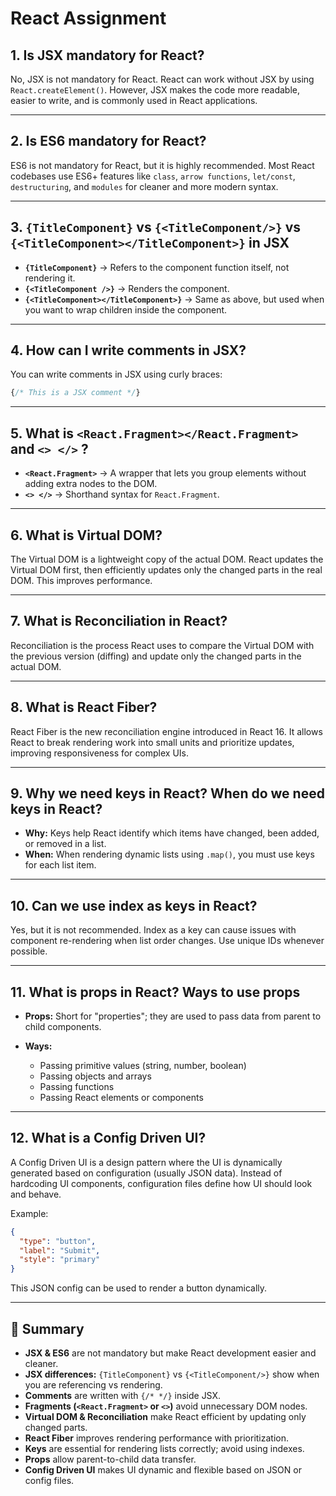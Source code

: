 # React Assignment

## 1. Is JSX mandatory for React?

No, JSX is not mandatory for React. React can work without JSX by using `React.createElement()`. However, JSX makes the code more readable, easier to write, and is commonly used in React applications.

---

## 2. Is ES6 mandatory for React?

ES6 is not mandatory for React, but it is highly recommended. Most React codebases use ES6+ features like `class`, `arrow functions`, `let/const`, `destructuring`, and `modules` for cleaner and more modern syntax.

---

## 3. `{TitleComponent}` vs `{<TitleComponent/>}` vs `{<TitleComponent></TitleComponent>}` in JSX

* **`{TitleComponent}`** → Refers to the component function itself, not rendering it.
* **`{<TitleComponent />}`** → Renders the component.
* **`{<TitleComponent></TitleComponent>}`** → Same as above, but used when you want to wrap children inside the component.

---

## 4. How can I write comments in JSX?

You can write comments in JSX using curly braces:

```jsx
{/* This is a JSX comment */}
```

---

## 5. What is `<React.Fragment></React.Fragment>` and `<> </>` ?

* **`<React.Fragment>`** → A wrapper that lets you group elements without adding extra nodes to the DOM.
* **`<> </>`** → Shorthand syntax for `React.Fragment`.

---

## 6. What is Virtual DOM?

The Virtual DOM is a lightweight copy of the actual DOM. React updates the Virtual DOM first, then efficiently updates only the changed parts in the real DOM. This improves performance.

---

## 7. What is Reconciliation in React?

Reconciliation is the process React uses to compare the Virtual DOM with the previous version (diffing) and update only the changed parts in the actual DOM.

---

## 8. What is React Fiber?

React Fiber is the new reconciliation engine introduced in React 16. It allows React to break rendering work into small units and prioritize updates, improving responsiveness for complex UIs.

---

## 9. Why we need keys in React? When do we need keys in React?

* **Why:** Keys help React identify which items have changed, been added, or removed in a list.
* **When:** When rendering dynamic lists using `.map()`, you must use keys for each list item.

---

## 10. Can we use index as keys in React?

Yes, but it is not recommended. Index as a key can cause issues with component re-rendering when list order changes. Use unique IDs whenever possible.

---

## 11. What is props in React? Ways to use props

* **Props:** Short for "properties"; they are used to pass data from parent to child components.
* **Ways:**

  * Passing primitive values (string, number, boolean)
  * Passing objects and arrays
  * Passing functions
  * Passing React elements or components

---

## 12. What is a Config Driven UI?

A Config Driven UI is a design pattern where the UI is dynamically generated based on configuration (usually JSON data). Instead of hardcoding UI components, configuration files define how UI should look and behave.

Example:

```json
{
  "type": "button",
  "label": "Submit",
  "style": "primary"
}
```

This JSON config can be used to render a button dynamically.

---

## 📌 Summary

* **JSX & ES6** are not mandatory but make React development easier and cleaner.
* **JSX differences:** `{TitleComponent}` vs `{<TitleComponent/>}` show when you are referencing vs rendering.
* **Comments** are written with `{/* */}` inside JSX.
* **Fragments (`<React.Fragment>` or `<>`)** avoid unnecessary DOM nodes.
* **Virtual DOM & Reconciliation** make React efficient by updating only changed parts.
* **React Fiber** improves rendering performance with prioritization.
* **Keys** are essential for rendering lists correctly; avoid using indexes.
* **Props** allow parent-to-child data transfer.
* **Config Driven UI** makes UI dynamic and flexible based on JSON or config files.
